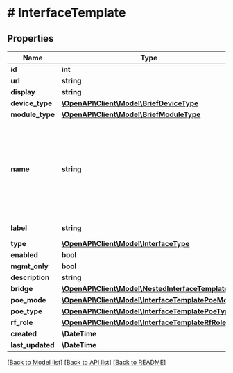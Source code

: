 # # InterfaceTemplate

## Properties

Name | Type | Description | Notes
------------ | ------------- | ------------- | -------------
**id** | **int** |  | [readonly]
**url** | **string** |  | [readonly]
**display** | **string** |  | [readonly]
**device_type** | [**\OpenAPI\Client\Model\BriefDeviceType**](BriefDeviceType.md) |  | [optional]
**module_type** | [**\OpenAPI\Client\Model\BriefModuleType**](BriefModuleType.md) |  | [optional]
**name** | **string** | {module} is accepted as a substitution for the module bay position when attached to a module type. |
**label** | **string** | Physical label | [optional]
**type** | [**\OpenAPI\Client\Model\InterfaceType**](InterfaceType.md) |  |
**enabled** | **bool** |  | [optional]
**mgmt_only** | **bool** |  | [optional]
**description** | **string** |  | [optional]
**bridge** | [**\OpenAPI\Client\Model\NestedInterfaceTemplate**](NestedInterfaceTemplate.md) |  | [optional]
**poe_mode** | [**\OpenAPI\Client\Model\InterfaceTemplatePoeMode**](InterfaceTemplatePoeMode.md) |  | [optional]
**poe_type** | [**\OpenAPI\Client\Model\InterfaceTemplatePoeType**](InterfaceTemplatePoeType.md) |  | [optional]
**rf_role** | [**\OpenAPI\Client\Model\InterfaceTemplateRfRole**](InterfaceTemplateRfRole.md) |  | [optional]
**created** | **\DateTime** |  | [readonly]
**last_updated** | **\DateTime** |  | [readonly]

[[Back to Model list]](../../README.md#models) [[Back to API list]](../../README.md#endpoints) [[Back to README]](../../README.md)
